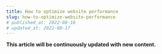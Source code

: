 ```yaml
---
title: How to optimize website performance
slug: how-to-optimize-website-performance
# published_at: 2022-08-16
# updated_at: 2022-08-17
---
```


**This article will be continuously updated with new content.**

